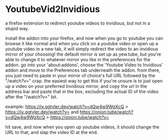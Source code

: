 # YoutubeVid2Invidious
a firefox extension to redirect youtube videos to invidious, but not in a stupid way.

install the addon into your firefox, and now when you go to youtube you can browse it like normal and when you 
click on a youtube video or open up a youtube video in a new tab, it will simply redirect the video to an invidious 
mirror of your choosing! the default mirror is set up as yew.tube, but you're able to change it to whatever mirror 
you like in the preferences for the addon. go into your 'about:addons', choose the 'Youtube Video to Invidious' 
addon and move to the Preferences tab underneath the addon. from there, you just need to paste in your mirror 
of choice's full URL followed by the "/watch?v=" crap. the easiest way to get this if you're unsure is to just 
open up a video on your preferred Invidious mirror, and copy the url in the address bar and paste that in the box, 
excluding the actual ID of the video after the "/watch?v=" bit.

example:
https://iv.ggtyler.dev/watch?v=dQw4w9WgXcQ > https://iv.ggtyler.dev/watch?v=
and
https://onion.tube/watch?v=dQw4w9WgXcQ > https://onion.tube/watch?v=

hit save, and now when you open up youtube videos, it should change the URL to that, and slap the video ID at the end.
